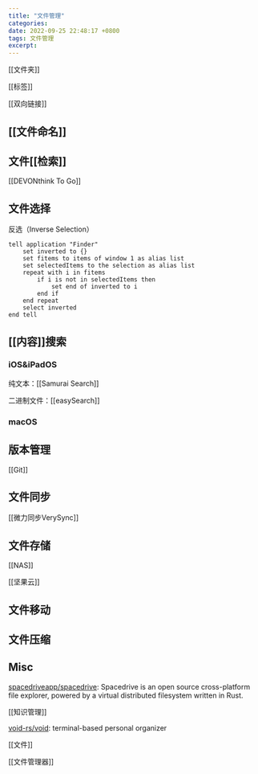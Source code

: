 ```yaml
---
title: "文件管理"
categories:
date: 2022-09-25 22:48:17 +0800
tags: 文件管理
excerpt:
---
```


[[文件夹]]

[[标签]]

[[双向链接]]

## [[文件命名]]


## 文件[[检索]]

[[DEVONthink To Go]]

## 文件选择

反选（Inverse Selection）

```applescript
tell application "Finder"
    set inverted to {}
    set fitems to items of window 1 as alias list
    set selectedItems to the selection as alias list
    repeat with i in fitems
        if i is not in selectedItems then
            set end of inverted to i
        end if
    end repeat
    select inverted
end tell
```


## [[内容]]搜索

### iOS&iPadOS

纯文本：[[Samurai Search]]

二进制文件：[[easySearch]]

### macOS



## 版本管理

[[Git]]

## 文件同步

[[微力同步VerySync]]


## 文件存储

[[NAS]]

[[坚果云]]

## 文件移动


## 文件压缩



## Misc

[spacedriveapp/spacedrive](https://github.com/spacedriveapp/spacedrive): Spacedrive is an open source cross-platform file explorer, powered by a virtual distributed filesystem written in Rust.

[[知识管理]]

[void-rs/void](https://github.com/void-rs/void): terminal-based personal organizer


[[文件]]

[[文件管理器]]


